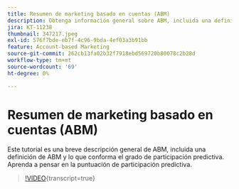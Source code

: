 ```yaml
---
title: Resumen de marketing basado en cuentas (ABM)
description: Obtenga información general sobre ABM, incluida una definición de ABM y los elementos que componen el grado de participación predictiva. Aprenda a pensar en la puntuación de participación predictiva.
jira: KT-11238
thumbnail: 347217.jpeg
exl-id: 576f7bde-eb7f-4c96-9bda-4ef03a3b91bb
feature: Account-based Marketing
source-git-commit: 262cb13fa02b32f7918ebd569720b80078c2b28d
workflow-type: tm+mt
source-wordcount: '69'
ht-degree: 0%

---
```


# Resumen de marketing basado en cuentas (ABM)

Este tutorial es una breve descripción general de ABM, incluida una definición de ABM y lo que conforma el grado de participación predictiva. Aprenda a pensar en la puntuación de participación predictiva.

>[!VIDEO](https://video.tv.adobe.com/v/347217/?learn=on){transcript=true}
